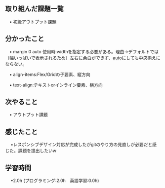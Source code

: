 ## 取り組んだ課題一覧

 　• 初級アウトプット課題


## 分かったこと

 　• margin 0 auto 使用時:widthを指定する必要がある。理由→デフォルトでは（幅いっぱいで表示されるため）左右に余白ができず、autoにしても中央揃えにならない。

 　• align-items:Flex/Gridの子要素、縦方向

 　• text-align:テキストorインライン要素、横方向

## 次やること　
           
 　• アウトプット課題

## 感じたこと

　 •レスポンシブデザイン対応が完成したがgitのやり方の見直しが必要だと感じた。課題を提出したいw

## 学習時間

　 •2.0h (プログラミング:2.0h　英語学習:0.0h)